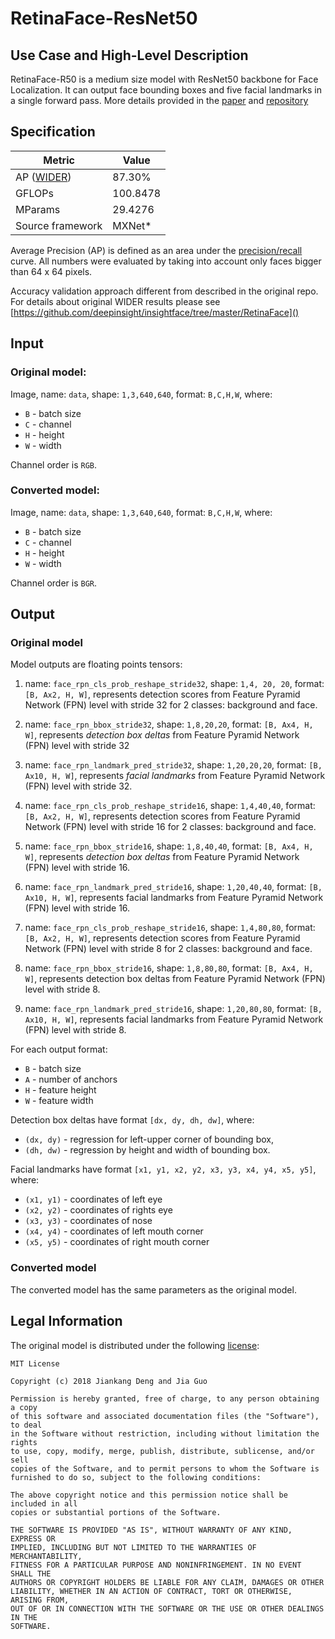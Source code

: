 # RetinaFace-ResNet50

## Use Case and High-Level Description
RetinaFace-R50 is a medium size model with ResNet50 backbone for Face Localization. It can output face bounding boxes and five facial landmarks in a single forward pass. More details provided in the [paper](https://arxiv.org/abs/1905.00641) and [repository](https://github.com/deepinsight/insightface/tree/master/RetinaFace)

## Specification

| Metric                                                        | Value                   |
|---------------------------------------------------------------|-------------------------|
| AP ([WIDER](http://mmlab.ie.cuhk.edu.hk/projects/WIDERFace/)) | 87.30%                  |
| GFLOPs                                                        | 100.8478                |
| MParams                                                       | 29.4276                 |
| Source framework                                              | MXNet\*                 |

Average Precision (AP) is defined as an area under the
[precision/recall](https://en.wikipedia.org/wiki/Precision_and_recall)
curve. All numbers were evaluated by taking into account only faces bigger than
64 x 64 pixels.

Accuracy validation approach different from described in the original repo.
For details about original WIDER results please see [https://github.com/deepinsight/insightface/tree/master/RetinaFace]()

## Input

### Original model:
Image, name: `data`,  shape: `1,3,640,640`, format: `B,C,H,W`, where:

- `B` - batch size
- `C` - channel
- `H` - height
- `W` - width

Channel order is `RGB`.

### Converted model:
Image, name: `data`,  shape: `1,3,640,640`, format: `B,C,H,W`, where:

- `B` - batch size
- `C` - channel
- `H` - height
- `W` - width

Channel order is `BGR`.

## Output

### Original model
Model outputs are floating points tensors:
1.  name: `face_rpn_cls_prob_reshape_stride32`, shape: `1,4, 20, 20`, format: `[B, Ax2, H, W]`, represents detection scores from Feature Pyramid Network (FPN) level with stride 32 for 2 classes: background and face.

2.  name: `face_rpn_bbox_stride32`,  shape: `1,8,20,20`, format: `[B, Ax4, H, W]`, represents *detection box deltas* from Feature Pyramid Network (FPN) level with stride 32

3. name: `face_rpn_landmark_pred_stride32`, shape: `1,20,20,20`, format: `[B, Ax10, H, W]`, represents *facial landmarks* from Feature Pyramid Network (FPN) level with stride 32.

4. name: `face_rpn_cls_prob_reshape_stride16`, shape: `1,4,40,40`, format: `[B, Ax2, H, W]`, represents detection scores from Feature Pyramid Network (FPN) level with stride 16 for 2 classes: background and face.

5. name: `face_rpn_bbox_stride16`,  shape: `1,8,40,40`, format: `[B, Ax4, H, W]`, represents *detection box deltas* from Feature Pyramid Network (FPN) level with stride 16.

6. name: `face_rpn_landmark_pred_stride16`, shape: `1,20,40,40`, format: `[B, Ax10, H, W]`, represents facial landmarks from Feature Pyramid Network (FPN) level with stride 16.

7. name: `face_rpn_cls_prob_reshape_stride16`, shape: `1,4,80,80`, format: `[B, Ax2, H, W]`, represents detection scores from Feature Pyramid Network (FPN) level with stride 8 for 2 classes: background and face.

8. name: `face_rpn_bbox_stride16`,  shape: `1,8,80,80`, format: `[B, Ax4, H, W]`, represents detection box deltas from Feature Pyramid Network (FPN) level with stride 8.

9. name: `face_rpn_landmark_pred_stride16`, shape: `1,20,80,80`, format: `[B, Ax10, H, W]`, represents facial landmarks from Feature Pyramid Network (FPN) level with stride 8.
   
For each output format:
- `B` - batch size
- `A` - number of anchors
- `H` - feature height
- `W` - feature width

Detection box deltas have format `[dx, dy, dh, dw]`, where:
- `(dx, dy)` - regression for left-upper corner of bounding box,
- `(dh, dw)` - regression by height and width of bounding box.

Facial landmarks have format `[x1, y1, x2, y2, x3, y3, x4, y4, x5, y5]`, where:
- `(x1, y1)` - coordinates of left eye
- `(x2, y2)` - coordinates of rights eye
- `(x3, y3)` - coordinates of nose
- `(x4, y4)` - coordinates of left mouth corner
- `(x5, y5)` - coordinates of right mouth corner

### Converted model
The converted model has the same parameters as the original model.

## Legal Information

The original model is distributed under the following
[license](https://raw.githubusercontent.com/deepinsight/insightface/master/LICENSE):

```
MIT License

Copyright (c) 2018 Jiankang Deng and Jia Guo

Permission is hereby granted, free of charge, to any person obtaining a copy
of this software and associated documentation files (the "Software"), to deal
in the Software without restriction, including without limitation the rights
to use, copy, modify, merge, publish, distribute, sublicense, and/or sell
copies of the Software, and to permit persons to whom the Software is
furnished to do so, subject to the following conditions:

The above copyright notice and this permission notice shall be included in all
copies or substantial portions of the Software.

THE SOFTWARE IS PROVIDED "AS IS", WITHOUT WARRANTY OF ANY KIND, EXPRESS OR
IMPLIED, INCLUDING BUT NOT LIMITED TO THE WARRANTIES OF MERCHANTABILITY,
FITNESS FOR A PARTICULAR PURPOSE AND NONINFRINGEMENT. IN NO EVENT SHALL THE
AUTHORS OR COPYRIGHT HOLDERS BE LIABLE FOR ANY CLAIM, DAMAGES OR OTHER
LIABILITY, WHETHER IN AN ACTION OF CONTRACT, TORT OR OTHERWISE, ARISING FROM,
OUT OF OR IN CONNECTION WITH THE SOFTWARE OR THE USE OR OTHER DEALINGS IN THE
SOFTWARE.
```
